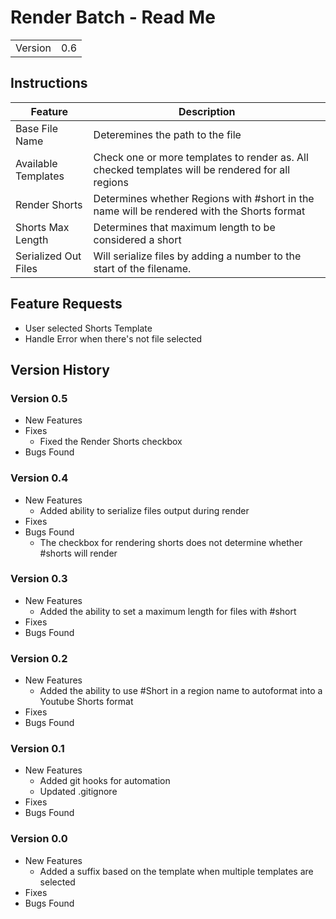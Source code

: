 # Render Batch - Read Me

|||
|---|---|
|Version|0.6|


## Instructions

|Feature|Description|
|---|---|
|Base File Name|Deteremines the path to the file|
|Available Templates|Check one or more templates to render as. All checked templates will be rendered for all regions|
|Render Shorts|Determines whether Regions with #short in the name will be rendered with the Shorts format|
|Shorts Max Length|Determines that maximum length to be considered a short|
|Serialized Out Files|Will serialize files by adding a number to the start of the filename. |

## Feature Requests

*   User selected Shorts Template
*   Handle Error when there's not file selected


## Version History


### Version 0.5 

*   New Features
*   Fixes
    *   Fixed the Render Shorts checkbox 
*   Bugs Found


### Version 0.4 

*   New Features
    *   Added ability to serialize files output during render
*   Fixes
*   Bugs Found
    *   The checkbox for rendering shorts does not determine whether #shorts will render

    
### Version 0.3 

*   New Features
    *   Added the ability to set a maximum length for files with #short
*   Fixes
*   Bugs Found

    
### Version 0.2

*   New Features
    *   Added the ability to use #Short in a region name to autoformat into a Youtube Shorts format
*   Fixes
*   Bugs Found
    
    
### Version 0.1

*   New Features
    *   Added git hooks for automation
    *   Updated .gitignore
*   Fixes
*   Bugs Found
    
    
### Version 0.0

*   New Features
    *   Added a suffix based on the template when multiple templates are selected
*   Fixes
*   Bugs Found


